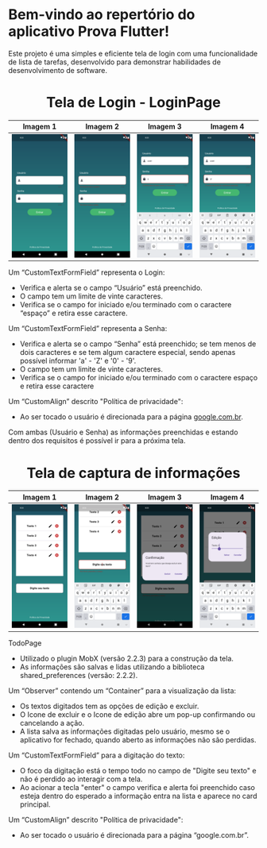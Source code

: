 
# Bem-vindo ao repertório do aplicativo Prova Flutter!
Este projeto é uma simples e eficiente tela de login com uma funcionalidade de lista de tarefas, desenvolvido para demonstrar habilidades de desenvolvimento de software.
#

<div align="center">

# Tela de Login - LoginPage

| Imagem 1 | Imagem 2 | Imagem 3 | Imagem 4 |
|:---:|:---:|:---:|:---:|
| ![Imagem 1](assets/images/print_loginPage.png) | ![Imagem 2](assets/images/print_loginPage_erros.png) | ![Imagem 3](assets/images/print_loginPage_erroSenhaInsu.png) | ![Imagem 4](assets/images/print_loginPage_erroSenhaCaracterEsp.png) |
</div>

Um “CustomTextFormField” representa o Login:
* Verifica e alerta se o campo “Usuário” está preenchido.
* O campo tem um limite de vinte caracteres.
* Verifica se o campo for iniciado e/ou terminado com o caractere “espaço” e retira esse caractere.

Um “CustomTextFormField” representa a Senha:
* Verifica e alerta se o campo “Senha” está preenchido; se tem menos de dois caracteres e se tem algum caractere especial, sendo apenas possível informar 'a' - 'Z' e '0' - '9'.
* O campo tem um limite de vinte caracteres.
* Verifica se o campo for iniciado e/ou terminado com o caractere espaço e retira esse caractere

Um “CustomAlign” descrito "Política de privacidade":
* Ao ser tocado o usuário é direcionada para a página [google.com.br](https://www.google.com.br/).

Com ambas (Usuário e Senha) as informações preenchidas e estando dentro dos requisitos é possível ir para a próxima tela.

#

<div align="center">
  
# Tela de captura de informações

| Imagem 1 | Imagem 2 | Imagem 3 | Imagem 4 |
|:---:|:---:|:---:|:---:|
| ![Imagem 1](assets/images/print_todoPage.png) | ![Imagem 2](assets/images/print_todoPage_erroPreenchimento.png) | ![Imagem 3](assets/images/print_todoPage_excluir.png) | ![Imagem 4](assets/images/print_todoPage_edicao.png) |

</div>

TodoPage
* Utilizado o plugin MobX (versão 2.2.3) para a construção da tela.
* As informações são salvas e lidas utilizando a biblioteca shared_preferences (versão: 2.2.2).

Um “Observer” contendo um “Container” para a visualização da lista:
* Os textos digitados tem as opções de edição e excluir.
* O Icone de excluir e o Icone de edição abre um pop-up confirmando ou cancelando a ação.
* A lista salva as informações digitadas pelo usuário, mesmo se o aplicativo for fechado, quando aberto as informações não são perdidas.

Um “CustomTextFormField” para a digitação do texto:
* O foco da digitação está o tempo todo no campo de "Digite seu texto" e não é perdido ao interagir com a tela.
* Ao acionar a tecla "enter" o campo verifica e alerta foi preenchido caso esteja dentro do esperado a informação entra na lista e aparece no card principal.

 Um “CustomAlign” descrito "Política de privacidade":
* Ao ser tocado o usuário é direcionada para a página “google.com.br”.
